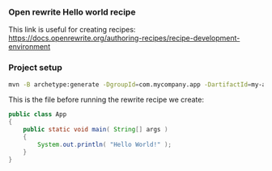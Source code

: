 ### Open rewrite Hello world recipe
This link is useful for creating recipes:
https://docs.openrewrite.org/authoring-recipes/recipe-development-environment


### Project setup

```bash
mvn -B archetype:generate -DgroupId=com.mycompany.app -DartifactId=my-app -DarchetypeArtifactId=maven-archetype-quickstart -DarchetypeVersion=1.4
```

This is the file before running the rewrite recipe we create:
```java
public class App 
{
    public static void main( String[] args )
    {
        System.out.println( "Hello World!" );
    }
}
```